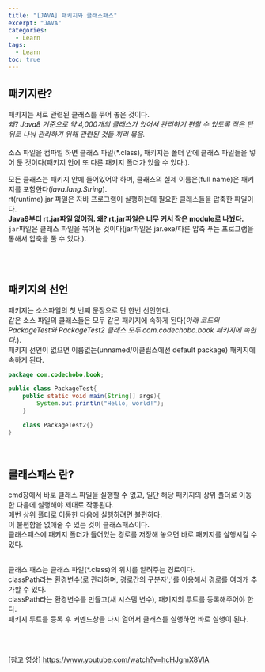 ```yaml
---
title: "[JAVA] 패키지와 클래스패스"
excerpt: "JAVA"
categories: 
  - Learn
tags: 
  - Learn
toc: true
---
```



## 패키지란?

패키지는 서로 관련된 클래스를 묶어 놓은 것이다.<br>
*왜? Java8 기준으로 약 4,000개의 클래스가 있어서 관리하기 편할 수 있도록 작은 단위로 나눠 관리하기 위해 관련된 것들 끼리 묶음.*<br><br>
소스 파일을 컴파일 하면 클래스 파일(*.class), 패키지는 폴더 안에 클래스 파일들을 넣어 둔 것이다(패키지 안에 또 다른 패키지 폴더가 있을 수 있다.).<br>

모든 클래스는 패키지 안에 들어있어야 하며, 클래스의 실제 이름은(full name)은 패키지를 포함한다(*java.lang.String*).<br>
rt(runtime).jar 파일은 자바 프로그램이 실행하는데 필요한 클래스들을 압축한 파일이다.<br>
**Java9부터 rt.jar파일 없어짐. 왜? rt.jar파일은 너무 커서 작은 module로 나눴다.**<br>
`jar`파일은 클래스 파일을 묶어둔 것이다(jar파일은 jar.exe/다른 압축 푸는 프로그램을 통해서 압축을 풀 수 있다.).<br>

<br>
<br>


## 패키지의 선언

패키지는 소스파일의 첫 번째 문장으로 단 한번 선언한다.<br>
같은 소스 파일의 클래스들은 모두 같은 패키지에 속하게 된다(*아래 코드의 PackageTest와 PackageTest2 클래스 모두 com.codechobo.book 패키지에 속한다.*).<br>
패키지 선언이 없으면 이름없는(unnamed/이클립스에선 default package) 패키지에 속하게 된다.<br>

```java
package com.codechobo.book;

public class PackageTest{
    public static void main(String[] args){
        System.out.println("Hello, world!");
    }

    class PackageTest2{}
}
```
<br>

## 클래스패스 란?

cmd창에서 바로 클래스 파일을 실행할 수 없고, 일단 해당 패키지의 상위 폴더로 이동한 다음에 실행해야 제대로 작동된다.<br>
매번 상위 폴더로 이동한 다음에 실행하려면 불편하다.<br>
이 불편함을 없애줄 수 있는 것이 클래스패스이다.<br>
클래스패스에 패키지 폴더가 들어있는 경로를 저장해 놓으면 바로 패키지를 실행시킬 수 있다.<br>
<br>

클래스 패스는 클래스 파일(*.class)의 위치를 알려주는 경로이다.<br>
classPath라는 환경변수(로 관리하며, 경로간의 구분자';'를 이용해서 경로를 여러개 추가할 수 있다.<br>
classPath라는 환경변수를 만들고(새 시스템 변수), 패키지의 루트를 등록해주어야 한다.<br>
패키지 루트를 등록 후 커멘드창을 다시 열어서 클래스를 실행하면 바로 실행이 된다.<br>









<br><br>





[참고 영상] <https://www.youtube.com/watch?v=hcHJgmX8VlA>